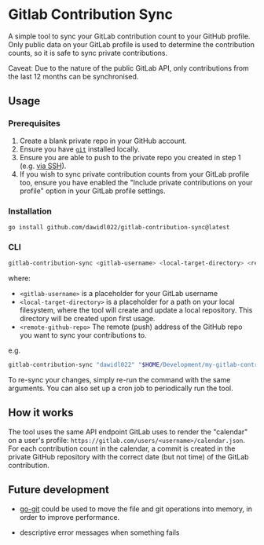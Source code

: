 # Gitlab Contribution Sync

A simple tool to sync your GitLab contribution count to your GitHub profile.
Only public data on your GitLab profile is used to determine the contribution
counts, so it is safe to sync private contributions.

Caveat: Due to the nature of the public GitLab API, only contributions from the
last 12 months can be synchronised.

## Usage

### Prerequisites

1. Create a blank private repo in your GitHub account.
2. Ensure you have [`git`](https://git-scm.com/) installed locally.
3. Ensure you are able to push to the private repo you created in step 1 (e.g.
   [via
   SSH](https://docs.github.com/en/authentication/connecting-to-github-with-ssh)).
4. If you wish to sync private contribution counts from your GitLab profile too,
   ensure you have enabled the "Include private contributions on your profile"
   option in your GitLab profile settings.
   
### Installation

```
go install github.com/dawidl022/gitlab-contribution-sync@latest
```

### CLI

```bash
gitlab-contribution-sync <gitlab-username> <local-target-directory> <remote-github-repo>
```

where:

- `<gitlab-username>` is a placeholder for your GitLab username
- `<local-target-directory>` is a placeholder for a path on your local
  filesystem, where the tool will create and update a local repository. This
  directory will be created upon first usage.
- `<remote-github-repo>` The remote (push) address of the GitHub repo you want
  to sync your contributions to.

e.g.

```bash
gitlab-contribution-sync "dawidl022" "$HOME/Development/my-gitlab-contributions" "git@github.com:dawidl022/my-gitlab-contributions.git"
```

To re-sync your changes, simply re-run the command with the same arguments. You
can also set up a cron job to periodically run the tool.

## How it works

The tool uses the same API endpoint GitLab uses to render the "calendar" on a
user's profile: `https://gitlab.com/users/<username>/calendar.json`. For each
contribution count in the calendar, a commit is created in the private GitHub
repository with the correct date (but not time) of the GitLab contribution.

## Future development

- [go-git](https://github.com/go-git/go-git) could be used to move the file and
git operations into memory, in order to improve performance.

- descriptive error messages when something fails
